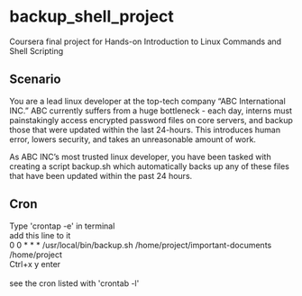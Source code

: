 # backup_shell_project
Coursera final project for Hands-on Introduction to Linux Commands and Shell Scripting


## Scenario
You are a lead linux developer at the top-tech company “ABC International INC.” ABC currently suffers from a huge bottleneck - each day, interns must painstakingly access encrypted password files on core servers, and backup those that were updated within the last 24-hours. This introduces human error, lowers security, and takes an unreasonable amount of work.</br>

As ABC INC’s most trusted linux developer, you have been tasked with creating a script backup.sh which automatically backs up any of these files that have been updated within the past 24 hours. </br>

## Cron

Type 'crontap -e' in terminal</br>
add this line to it</br>
0 0 * * * /usr/local/bin/backup.sh /home/project/important-documents /home/project</br>
Ctrl+x y enter</br>
</br>
see the cron listed with 'crontab -l'</br>
